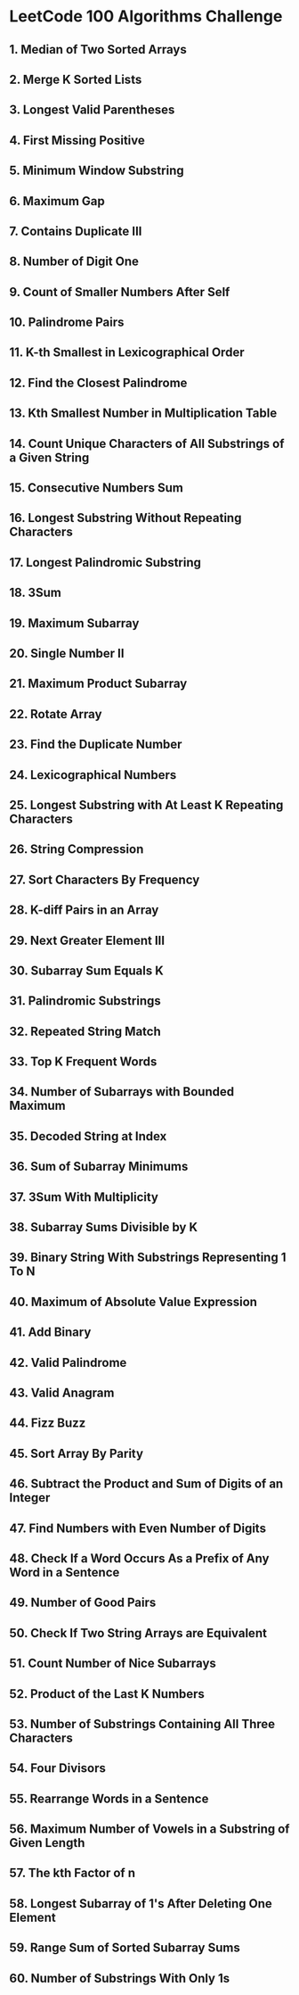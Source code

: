 # LeetCode 100 Algorithms Challenge


## 1. Median of Two Sorted Arrays
## 2. Merge K Sorted Lists
## 3. Longest Valid Parentheses
## 4. First Missing Positive
## 5. Minimum Window Substring
## 6. Maximum Gap
## 7. Contains Duplicate III
## 8. Number of Digit One
## 9. Count of Smaller Numbers After Self
## 10. Palindrome Pairs
## 11. K-th Smallest in Lexicographical Order
## 12. Find the Closest Palindrome
## 13. Kth Smallest Number in Multiplication Table
## 14. Count Unique Characters of All Substrings of a Given String
## 15. Consecutive Numbers Sum
## 16. Longest Substring Without Repeating Characters
## 17. Longest Palindromic Substring
## 18. 3Sum
## 19. Maximum Subarray
## 20. Single Number II
## 21. Maximum Product Subarray
## 22. Rotate Array
## 23. Find the Duplicate Number
## 24. Lexicographical Numbers
## 25. Longest Substring with At Least K Repeating Characters
## 26. String Compression
## 27. Sort Characters By Frequency
## 28. K-diff Pairs in an Array
## 29. Next Greater Element III
## 30. Subarray Sum Equals K
## 31. Palindromic Substrings
## 32. Repeated String Match
## 33. Top K Frequent Words
## 34. Number of Subarrays with Bounded Maximum
## 35. Decoded String at Index
## 36. Sum of Subarray Minimums
## 37. 3Sum With Multiplicity
## 38. Subarray Sums Divisible by K
## 39. Binary String With Substrings Representing 1 To N
## 40. Maximum of Absolute Value Expression
## 41. Add Binary
## 42. Valid Palindrome
## 43. Valid Anagram
## 44. Fizz Buzz
## 45. Sort Array By Parity
## 46. Subtract the Product and Sum of Digits of an Integer
## 47. Find Numbers with Even Number of Digits
## 48. Check If a Word Occurs As a Prefix of Any Word in a Sentence
## 49. Number of Good Pairs
## 50. Check If Two String Arrays are Equivalent
## 51. Count Number of Nice Subarrays
## 52. Product of the Last K Numbers
## 53. Number of Substrings Containing All Three Characters
## 54. Four Divisors
## 55. Rearrange Words in a Sentence
## 56. Maximum Number of Vowels in a Substring of Given Length
## 57. The kth Factor of n
## 58. Longest Subarray of 1's After Deleting One Element
## 59. Range Sum of Sorted Subarray Sums
## 60. Number of Substrings With Only 1s